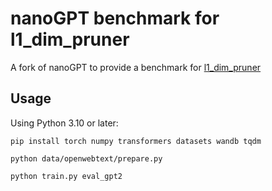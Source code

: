 # nanoGPT benchmark for l1_dim_pruner

A fork of nanoGPT to provide a benchmark for [l1_dim_pruner](https://github.com/nfergu/l1_dim_pruner)

## Usage

Using Python 3.10 or later:

```
pip install torch numpy transformers datasets wandb tqdm
```

```
python data/openwebtext/prepare.py
```

```
python train.py eval_gpt2
```
